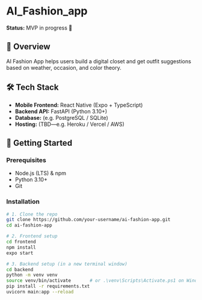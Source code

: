 # AI_Fashion_app

**Status:** MVP in progress 🚀

## 📖 Overview
AI Fashion App helps users build a digital closet and get outfit suggestions  
based on weather, occasion, and color theory.

## 🛠️ Tech Stack
- **Mobile Frontend:** React Native (Expo + TypeScript)  
- **Backend API:** FastAPI (Python 3.10+)  
- **Database:** (e.g. PostgreSQL / SQLite)  
- **Hosting:** (TBD—e.g. Heroku / Vercel / AWS)

## 🚀 Getting Started

### Prerequisites
- Node.js (LTS) & npm  
- Python 3.10+  
- Git

### Installation

```bash
# 1. Clone the repo
git clone https://github.com/your-username/ai-fashion-app.git
cd ai-fashion-app

# 2. Frontend setup
cd frontend
npm install
expo start

# 3. Backend setup (in a new terminal window)
cd backend
python -m venv venv
source venv/bin/activate       # or .\venv\Scripts\Activate.ps1 on Windows
pip install -r requirements.txt
uvicorn main:app --reload